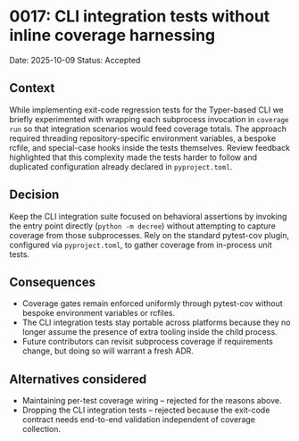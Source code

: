 # 0017: CLI integration tests without inline coverage harnessing

Date: 2025-10-09
Status: Accepted

## Context

While implementing exit-code regression tests for the Typer-based CLI we briefly
experimented with wrapping each subprocess invocation in `coverage run` so that
integration scenarios would feed coverage totals. The approach required
threading repository-specific environment variables, a bespoke rcfile, and
special-case hooks inside the tests themselves. Review feedback highlighted that
this complexity made the tests harder to follow and duplicated configuration
already declared in `pyproject.toml`.

## Decision

Keep the CLI integration suite focused on behavioral assertions by invoking the
entry point directly (`python -m decree`) without attempting to capture coverage
from those subprocesses. Rely on the standard pytest-cov plugin, configured via
`pyproject.toml`, to gather coverage from in-process unit tests.

## Consequences

* Coverage gates remain enforced uniformly through pytest-cov without bespoke
  environment variables or rcfiles.
* The CLI integration tests stay portable across platforms because they no
  longer assume the presence of extra tooling inside the child process.
* Future contributors can revisit subprocess coverage if requirements change,
  but doing so will warrant a fresh ADR.

## Alternatives considered

* Maintaining per-test coverage wiring – rejected for the reasons above.
* Dropping the CLI integration tests – rejected because the exit-code contract
  needs end-to-end validation independent of coverage collection.
